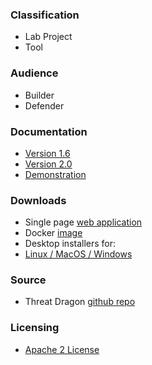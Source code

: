 ### Classification

* <i class="fas fa-flask fa-2x" style="color:#f7b73c"></i> Lab Project
* <i class="fas fa-tools fa-2x" style="color:#233e81;"></i> Tool

### Audience

* <i class="fas fa-toolbox fa-2x" style="color:#233e81;"></i> Builder
* <i class="fas fa-shield-alt fa-2x" style="color:#233e81;"></i> Defender

### Documentation

* [Version 1.6](docs-1)
* [Version 2.0](docs-2)
* [Demonstration](https://www.threatdragon.com/)

### Downloads

* Single page [web application](https://github.com/OWASP/threat-dragon/releases/tag/v2.3.0)
* Docker [image](https://hub.docker.com/r/owasp/threat-dragon/tags?page=1&ordering=name)
* Desktop installers for:
* [Linux / MacOS / Windows](https://github.com/OWASP/threat-dragon/releases/tag/v2.3.0)

### Source

* Threat Dragon [github repo](https://github.com/OWASP/threat-dragon)

### Licensing

* [Apache 2 License](https://www.apache.org/licenses/LICENSE-2.0)
